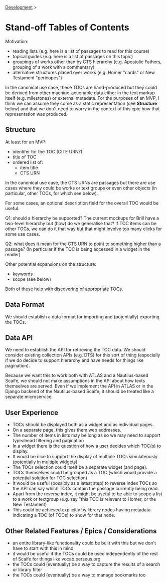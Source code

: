 [Development](/development.html) >

# Stand-off Tables of Contents

Motivation:

* reading lists (e.g. here is a list of passages to read for this course)
* topical guides (e.g. here is a list of passages on this topic)
* groupings of works other than by CTS hierarchy (e.g. Apostolic Fathers, grouping of a work with a commentary)
* alternative structures placed over works (e.g. Homer "cards" or New Testament "pericopes")

In the canonical use case, these TOCs are hand-produced but they could be derived from other machine-actionable data either in the text markup itself (e.g. milestones) or external metadata. For the purposes of an MVP, I think we can assume they come as a static representation (see **Structure** below) and that we don't need to worry in the context of this epic how that representation was produced.

## Structure

At least for an MVP:

* identifer for the TOC (CITE URN?)
* title of TOC
* ordered list of:
  * item title
  * CTS URN

In the canonical use case, the CTS URNs are passages but there are use cases where they could be works or text groups or even other objects (in particular, other TOCs, for which see below).

For some cases, an optional description field for the overall TOC would be useful.

Q1: should a hierarchy be supported? The current mockups for Brill have a two-level hierarchy but (how) do we generalise that? If TOC items can be other TOCs, we can do it that way but that might involve too many clicks for some use cases.

Q2: what does it mean for the CTS URN to point to something higher than a passage? (In particular if the TOC is being accessed in a widget in the reader)

Other potential expansions on the structure:

* keywords
* scope (see below)

Both of these help with discovering of appropriate TOCs.

## Data Format

We should establish a data format for importing and (potentially) exporting the TOCs.

## Data API

We need to establish the API for retrieving the TOC data. We should consider existing collection APIs (e.g. DTS) for this sort of thing (especially if we do decide to support hierarchy and have needs for things like pagination). 

Because we want this to work both with ATLAS and a Nautilus-based Scaife, we should not make assumptions in the API about how texts themselves are served. Even if we implement the API in ATLAS or in the Django backend of the Nautilus-based Scaife, it should be treated like a separate microservice.

## User Experience

* TOCs should be displayed both as a widget and as individual pages.
* On a separate page, this gives them web addresses.
* The number of items in lists may be long as so we may need to support typeahead filtering and pagination
* In a widget there is the question of how a user decides which TOC(s) to display.
* It would be nice to support the display of multiple TOCs simulateously (potentially in multiple widgets).
* The TOCs selection could itself be a separate widget (and page).
* TOCs themselves could be grouped as a TOC (which would provide a potential solution for TOC selection)
* It would be useful (possibly as a latest step) to reverse index TOCs so the API can say which TOCs contain the passage currently being read.
* Apart from the reverse index, it might be useful to be able to scope a list to a work or textgroup (e.g. say "this TOC is relevant to Homer, or the New Testament)
* This could be achieved explicitly by library nodes having metadata indicating a TOC (of TOCs) to show for that node.

## Other Related Features / Epics / Considerations

* an entire library-like functionality could be built with this but we don't have to start with this in mind
* it would be useful if the TOCs could be used independently of the rest of Scaife for things like vocab.perseus.org
* the TOCs could (eventually) be a way to capture the results of a search or library filter
* the TOCs could (eventually) be a way to manage bookmarks too
